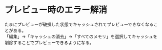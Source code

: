 # プレビュー時のエラー解消

たまにプレビューが破損した状態でキャッシュされてプレビューできなくなることがある。  
「編集」→「キャッシュの消去」→「すべてのメモリ」を選択してキャッシュを削除することでプレビューできるようになる。
